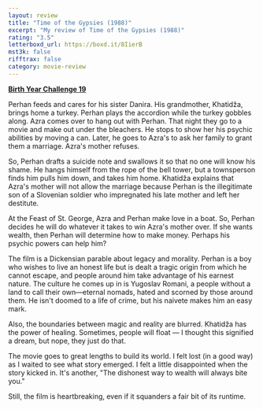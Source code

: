 ```yaml
---
layout: review
title: "Time of the Gypsies (1988)"
excerpt: "My review of Time of the Gypsies (1988)"
rating: "3.5"
letterboxd_url: https://boxd.it/8IierB
mst3k: false
rifftrax: false
category: movie-review
---
```


<b><a href="https://boxd.it/sWI7Y">Birth Year Challenge 19</a></b>

Perhan feeds and cares for his sister Danira. His grandmother, Khatidža, brings home a turkey. Perhan plays the accordion while the turkey gobbles along. Azra comes over to hang out with Perhan. That night they go to a movie and make out under the bleachers. He stops to show her his psychic abilities by moving a can. Later, he goes to Azra's to ask her family to grant them a marriage. Azra's mother refuses.

So, Perhan drafts a suicide note and swallows it so that no one will know his shame. He hangs himself from the rope of the bell tower, but a townsperson finds him pulls him down, and takes him home. Khatidža explains that Azra's mother will not allow the marriage because Perhan is the illegitimate son of a Slovenian soldier who impregnated his late mother and left her destitute.

At the Feast of St. George, Azra and Perhan make love in a boat. So, Perhan decides he will do whatever it takes to win Azra's mother over. If she wants wealth, then Perhan will determine how to make money. Perhaps his psychic powers can help him?

The film is a Dickensian parable about legacy and morality. Perhan is a boy who wishes to live an honest life but is dealt a tragic origin from which he cannot escape, and people around him take advantage of his earnest nature. The culture he comes up in is Yugoslav Romani, a people without a land to call their own—eternal nomads, hated and scorned by those around them. He isn't doomed to a life of crime, but his naivete makes him an easy mark.

Also, the boundaries between magic and reality are blurred. Khatidža has the power of healing. Sometimes, people will float — I thought this signified a dream, but nope, they just do that.

The movie goes to great lengths to build its world. I felt lost (in a good way) as I waited to see what story emerged. I felt a little disappointed when the story kicked in. It's another, "The dishonest way to wealth will always bite you."

Still, the film is heartbreaking, even if it squanders a fair bit of its runtime.
